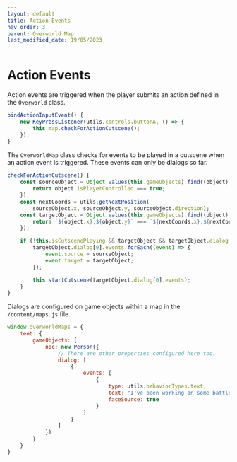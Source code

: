 ```yaml
---
layout: default
title: Action Events
nav_order: 3
parent: Overworld Map
last_modified_date: 19/05/2023
---
```


# Action Events

Action events are triggered when the player submits an action defined in the `Overworld` class.

```js
bindActionInputEvent() {
    new KeyPressListener(utils.controls.buttonA, () => {
        this.map.checkForActionCutscene();
    });
}
```

The `OverworldMap` class checks for events to be played in a cutscene when an action event is triggered. These events can only be dialogs so far.

```js
checkForActionCutscene() {
    const sourceObject = Object.values(this.gameObjects).find((object) => {
        return object.isPlayerControlled === true;
    });
    const nextCoords = utils.getNextPosition(
        sourceObject.x, sourceObject.y, sourceObject.direction);
    const targetObject = Object.values(this.gameObjects).find((object) => {
        return `${object.x},${object.y}` === `${nextCoords.x},${nextCoords.y}`;
    });

    if (!this.isCutscenePlaying && targetObject && targetObject.dialog.length) {
        targetObject.dialog[0].events.forEach((event) => {
            event.source = sourceObject;
            event.target = targetObject;
        });

        this.startCutscene(targetObject.dialog[0].events);
    }
}
```

Dialogs are configured on game objects within a map in the `/content/maps.js` file.

```js
window.overworldMaps = {
    tent: {
        gameObjects: {
            npc: new Person({
                // There are other properties configured here too.
                dialog: [
                    {
                        events: [
                            {
                                type: utils.behaviorTypes.text,
                                text: "I've been working on some battle strategies. Let's put them to the test shall we?",
                                faceSource: true
                            }
                        ]
                    }
                ]
            })
        }
    }
}
```
